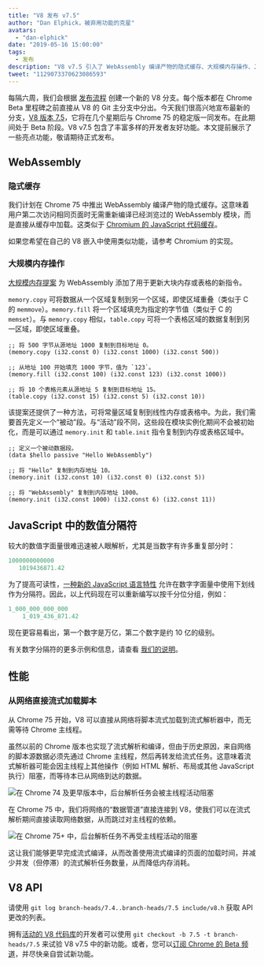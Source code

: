 ```yaml
---
title: "V8 发布 v7.5"
author: "Dan Elphick，被弃用功能的克星"
avatars: 
  - "dan-elphick"
date: "2019-05-16 15:00:00"
tags: 
  - 发布
description: "V8 v7.5 引入了 WebAssembly 编译产物的隐式缓存、大规模内存操作、JavaScript 中的数值分隔符以及更多功能！"
tweet: "1129073370623086593"
---
```

每隔六周，我们会根据 [发布流程](/docs/release-process) 创建一个新的 V8 分支。每个版本都在 Chrome Beta 里程碑之前直接从 V8 的 Git 主分支中分出。今天我们很高兴地宣布最新的分支，[V8 版本 7.5](https://chromium.googlesource.com/v8/v8.git/+log/branch-heads/7.5)，它将在几个星期后与 Chrome 75 的稳定版一同发布。在此期间处于 Beta 阶段。V8 v7.5 包含了丰富多样的开发者友好功能。本文提前展示了一些亮点功能，敬请期待正式发布。

<!--truncate-->
## WebAssembly

### 隐式缓存

我们计划在 Chrome 75 中推出 WebAssembly 编译产物的隐式缓存。这意味着用户第二次访问相同页面时无需重新编译已经浏览过的 WebAssembly 模块，而是直接从缓存中加载。这类似于 [Chromium 的 JavaScript 代码缓存](/blog/code-caching-for-devs)。

如果您希望在自己的 V8 嵌入中使用类似功能，请参考 Chromium 的实现。

### 大规模内存操作

[大规模内存提案](https://github.com/webassembly/bulk-memory-operations) 为 WebAssembly 添加了用于更新大块内存或表格的新指令。

`memory.copy` 可将数据从一个区域复制到另一个区域，即使区域重叠（类似于 C 的 `memmove`）。`memory.fill` 将一个区域填充为指定的字节值（类似于 C 的 `memset`）。与 `memory.copy` 相似，`table.copy` 可将一个表格区域的数据复制到另一区域，即使区域重叠。

```wasm
;; 将 500 字节从源地址 1000 复制到目标地址 0。
(memory.copy (i32.const 0) (i32.const 1000) (i32.const 500))

;; 从地址 100 开始填充 1000 字节，值为 `123`。
(memory.fill (i32.const 100) (i32.const 123) (i32.const 1000))

;; 将 10 个表格元素从源地址 5 复制到目标地址 15。
(table.copy (i32.const 15) (i32.const 5) (i32.const 10))
```

该提案还提供了一种方法，可将常量区域复制到线性内存或表格中。为此，我们需要首先定义一个“被动”段。与“活动”段不同，这些段在模块实例化期间不会被初始化，而是可以通过 `memory.init` 和 `table.init` 指令复制到内存或表格区域中。

```wasm
;; 定义一个被动数据段。
(data $hello passive "Hello WebAssembly")

;; 将 "Hello" 复制到内存地址 10。
(memory.init (i32.const 10) (i32.const 0) (i32.const 5))

;; 将 "WebAssembly" 复制到内存地址 1000。
(memory.init (i32.const 1000) (i32.const 6) (i32.const 11))
```

## JavaScript 中的数值分隔符

较大的数值字面量很难迅速被人眼解析，尤其是当数字有许多重复部分时：

```js
1000000000000
   1019436871.42
```

为了提高可读性，[一种新的 JavaScript 语言特性](/features/numeric-separators) 允许在数字字面量中使用下划线作为分隔符。因此，以上代码现在可以重新编写以按千分位分组，例如：

```js
1_000_000_000_000
    1_019_436_871.42
```

现在更容易看出，第一个数字是万亿，第二个数字是约 10 亿的级别。

有关数字分隔符的更多示例和信息，请查看 [我们的说明](/features/numeric-separators)。

## 性能

### 从网络直接流式加载脚本

从 Chrome 75 开始，V8 可以直接从网络将脚本流式加载到流式解析器中，而无需等待 Chrome 主线程。

虽然以前的 Chrome 版本也实现了流式解析和编译，但由于历史原因，来自网络的脚本源数据必须先通过 Chrome 主线程，然后再转发给流式任务。这意味着流式解析器可能会因主线程上其他操作（例如 HTML 解析、布局或其他 JavaScript 执行）阻塞，而等待本已从网络到达的数据。

![在 Chrome 74 及更早版本中，后台解析任务会被主线程活动阻塞](/_img/v8-release-75/before.jpg)

在 Chrome 75 中，我们将网络的“数据管道”直接连接到 V8，使我们可以在流式解析期间直接读取网络数据，从而跳过对主线程的依赖。

![在 Chrome 75+ 中，后台解析任务不再受主线程活动的阻塞](/_img/v8-release-75/after.jpg)

这让我们能够更早完成流式编译，从而改善使用流式编译的页面的加载时间，并减少并发（但停滞）的流式解析任务数量，从而降低内存消耗。

## V8 API

请使用 `git log branch-heads/7.4..branch-heads/7.5 include/v8.h` 获取 API 更改的列表。

拥有[活动的 V8 代码库](/docs/source-code#using-git)的开发者可以使用 `git checkout -b 7.5 -t branch-heads/7.5` 来试验 V8 v7.5 中的新功能。或者，您可以[订阅 Chrome 的 Beta 频道](https://www.google.com/chrome/browser/beta.html)，并尽快亲自尝试新功能。
